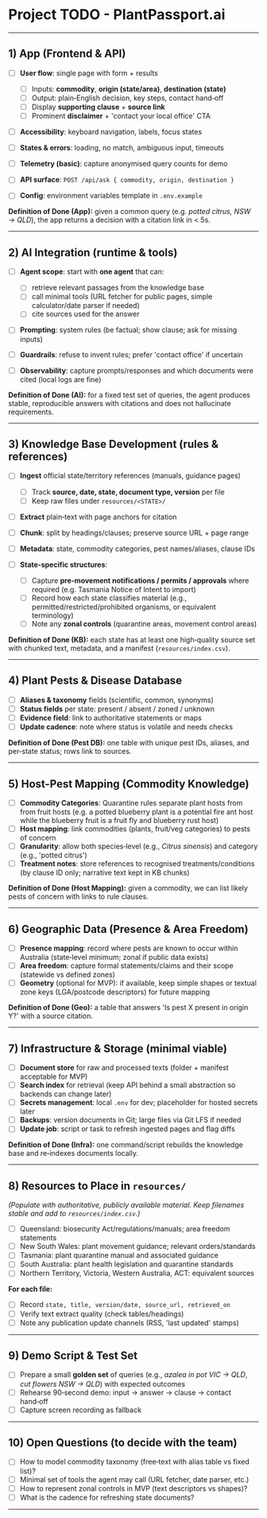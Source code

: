 # Project TODO - PlantPassport.ai

---

## 1) App (Frontend & API)

* [ ] **User flow**: single page with form + results

  * [ ] Inputs: **commodity**, **origin (state/area)**, **destination (state)**
  * [ ] Output: plain‑English decision, key steps, contact hand‑off
  * [ ] Display **supporting clause** + **source link**
  * [ ] Prominent **disclaimer** + 'contact your local office' CTA
* [ ] **Accessibility**: keyboard navigation, labels, focus states
* [ ] **States & errors**: loading, no match, ambiguous input, timeouts
* [ ] **Telemetry (basic)**: capture anonymised query counts for demo
* [ ] **API surface**: `POST /api/ask { commodity, origin, destination }`
* [ ] **Config**: environment variables template in `.env.example`

**Definition of Done (App):** given a common query (e.g. *potted citrus, NSW → QLD*), the app returns a decision with a citation link in < 5s.

---

## 2) AI Integration (runtime & tools)

* [ ] **Agent scope**: start with **one agent** that can:

  * [ ] retrieve relevant passages from the knowledge base
  * [ ] call minimal tools (URL fetcher for public pages, simple calculator/date parser if needed)
  * [ ] cite sources used for the answer
* [ ] **Prompting**: system rules (be factual; show clause; ask for missing inputs)
* [ ] **Guardrails**: refuse to invent rules; prefer 'contact office' if uncertain
* [ ] **Observability**: capture prompts/responses and which documents were cited (local logs are fine)

**Definition of Done (AI):** for a fixed test set of queries, the agent produces stable, reproducible answers with citations and does not hallucinate requirements.

---

## 3) Knowledge Base Development (rules & references)

* [ ] **Ingest** official state/territory references (manuals, guidance pages)

  * [ ] Track **source, date, state, document type, version** per file
  * [ ] Keep raw files under `resources/<STATE>/`
* [ ] **Extract** plain‑text with page anchors for citation
* [ ] **Chunk**: split by headings/clauses; preserve source URL + page range
* [ ] **Metadata**: state, commodity categories, pest names/aliases, clause IDs
* [ ] **State‑specific structures**:

  * [ ] Capture **pre‑movement notifications / permits / approvals** where required (e.g. Tasmania Notice of Intent to import)
  * [ ] Record how each state classifies material (e.g., permitted/restricted/prohibited organisms, or equivalent terminology)
  * [ ] Note any **zonal controls** (quarantine areas, movement control areas)

**Definition of Done (KB):** each state has at least one high‑quality source set with chunked text, metadata, and a manifest (`resources/index.csv`).

---

## 4) Plant Pests & Disease Database

* [ ] **Aliases & taxonomy** fields (scientific, common, synonyms)
* [ ] **Status fields** per state: present / absent / zoned / unknown
* [ ] **Evidence field**: link to authoritative statements or maps
* [ ] **Update cadence**: note where status is volatile and needs checks

**Definition of Done (Pest DB):** one table with unique pest IDs, aliases, and per‑state status; rows link to sources.

---

## 5) Host-Pest Mapping (Commodity Knowledge)

* [ ] **Commodity Categories**: Quarantine rules separate plant hosts from from fruit hosts (e.g. a potted blueberry plant is a potential fire ant host while the blueberry fruit is a fruit fly and blueberry rust host)
* [ ] **Host mapping**: link commodities (plants, fruit/veg categories) to pests of concern
* [ ] **Granularity**: allow both species‑level (e.g., *Citrus sinensis*) and category (e.g., 'potted citrus')
* [ ] **Treatment notes**: store references to recognised treatments/conditions (by clause ID only; narrative text kept in KB chunks)

**Definition of Done (Host Mapping):** given a commodity, we can list likely pests of concern with links to rule clauses.

---

## 6) Geographic Data (Presence & Area Freedom)

* [ ] **Presence mapping**: record where pests are known to occur within Australia (state‑level minimum; zonal if public data exists)
* [ ] **Area freedom**: capture formal statements/claims and their scope (statewide vs defined zones)
* [ ] **Geometry** (optional for MVP): if available, keep simple shapes or textual zone keys (LGA/postcode descriptors) for future mapping

**Definition of Done (Geo):** a table that answers 'Is pest X present in origin Y?' with a source citation.

---

## 7) Infrastructure & Storage (minimal viable)

* [ ] **Document store** for raw and processed texts (folder + manifest acceptable for MVP)
* [ ] **Search index** for retrieval (keep API behind a small abstraction so backends can change later)
* [ ] **Secrets management**: local `.env` for dev; placeholder for hosted secrets later
* [ ] **Backups**: version documents in Git; large files via Git LFS if needed
* [ ] **Update job**: script or task to refresh ingested pages and flag diffs

**Definition of Done (Infra):** one command/script rebuilds the knowledge base and re‑indexes documents locally.

---

## 8) Resources to Place in `resources/`

*(Populate with authoritative, publicly available material. Keep filenames stable and add to `resources/index.csv`.)*

* [ ] Queensland: biosecurity Act/regulations/manuals; area freedom statements
* [ ] New South Wales: plant movement guidance; relevant orders/standards
* [ ] Tasmania: plant quarantine manual and associated guidance
* [ ] South Australia: plant health legislation and quarantine standards
* [ ] Northern Territory, Victoria, Western Australia, ACT: equivalent sources

**For each file:**

* [ ] Record `state, title, version/date, source_url, retrieved_on`
* [ ] Verify text extract quality (check tables/headings)
* [ ] Note any publication update channels (RSS, 'last updated' stamps)

---

## 9) Demo Script & Test Set

* [ ] Prepare a small **golden set** of queries (e.g., *azalea in pot VIC → QLD*, *cut flowers NSW → QLD*) with expected outcomes
* [ ] Rehearse 90‑second demo: input → answer → clause → contact hand‑off
* [ ] Capture screen recording as fallback

---

## 10) Open Questions (to decide with the team)

* [ ] How to model commodity taxonomy (free‑text with alias table vs fixed list)?
* [ ] Minimal set of tools the agent may call (URL fetcher, date parser, etc.)
* [ ] How to represent zonal controls in MVP (text descriptors vs shapes)?
* [ ] What is the cadence for refreshing state documents?

---

